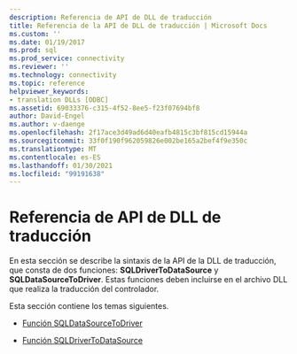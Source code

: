 ```yaml
---
description: Referencia de API de DLL de traducción
title: Referencia de la API de DLL de traducción | Microsoft Docs
ms.custom: ''
ms.date: 01/19/2017
ms.prod: sql
ms.prod_service: connectivity
ms.reviewer: ''
ms.technology: connectivity
ms.topic: reference
helpviewer_keywords:
- translation DLLs [ODBC]
ms.assetid: 69033376-c315-4f52-8ee5-f23f07694bf8
author: David-Engel
ms.author: v-daenge
ms.openlocfilehash: 2f17ace3d49ad6d40eafb4815c3bf815cd15944a
ms.sourcegitcommit: 33f0f190f962059826e002be165a2bef4f9e350c
ms.translationtype: MT
ms.contentlocale: es-ES
ms.lasthandoff: 01/30/2021
ms.locfileid: "99191638"
---
```

# <a name="translation-dll-api-reference"></a>Referencia de API de DLL de traducción
En esta sección se describe la sintaxis de la API de la DLL de traducción, que consta de dos funciones: **SQLDriverToDataSource** y **SQLDataSourceToDriver**. Estas funciones deben incluirse en el archivo DLL que realiza la traducción del controlador.  
  
 Esta sección contiene los temas siguientes.  
  
-   [Función SQLDataSourceToDriver](../../../odbc/reference/syntax/sqldatasourcetodriver-function.md)  
  
-   [Función SQLDriverToDataSource](../../../odbc/reference/syntax/sqldrivertodatasource-function.md)
